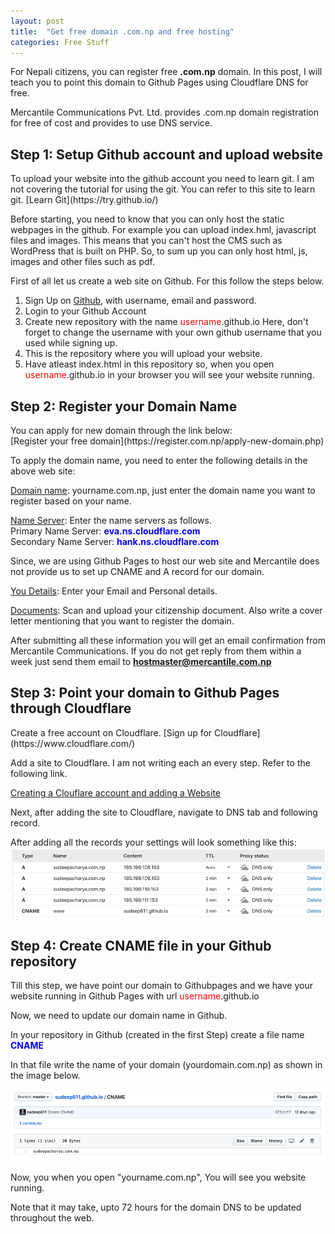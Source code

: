 ```yaml
---
layout: post
title:  "Get free domain .com.np and free hosting"
categories: Free Stuff
---
```

For Nepali citizens, you can register free **.com.np** domain. In this post, I will teach you to point this domain to Github Pages using Cloudflare DNS for free.

Mercantile Communications Pvt. Ltd. provides .com.np domain registration for free of cost and provides to use DNS service.

<h2>Step 1: Setup Github account and upload website</h2>
To upload your website into the github account you need to learn git. I am not covering the tutorial for using the git. You can refer to this site to learn git. [Learn Git](https://try.github.io/)

Before starting, you need to know that you can only host the static webpages in the github. For example you can upload index.hml, javascript files and images. This means that you can't host the CMS such as WordPress that is built on PHP. So, to sum up you can only host html, js, images and other files such as pdf.

First of all let us create a web site on Github. For this follow the steps below.
1. Sign Up on [Github](https://github.com/), with username, email and password.
1. Login to your Github Account
1. Create new repository with the name <span style="color:red">username</span>.github.io
Here, don't forget to change the username with your own github username that you used while signing up.
1. This is the repository where you will upload your website.
1. Have atleast index.html in this repository so, when you open <span style="color:red">username</span>.github.io in your browser you will see your website running.

<h2>Step 2: Register your Domain Name</h2>
You can apply for new domain through the link below:<br />
[Register your free domain](https://register.com.np/apply-new-domain.php)

To apply the domain name, you need to enter the following details in the above web site:

<ins>Domain name</ins>: yourname.com.np, just enter the domain name you want to register based on your name.<br />

<ins>Name Server</ins>: Enter the name servers as follows.<br />
Primary Name Server: <span style="color:blue;font-weight:bold;">eva.ns.cloudflare.com</span><br />
Secondary Name Server: <span style="color:blue;font-weight:bold;">hank.ns.cloudflare.com</span>

Since, we are using Github Pages to host our web site and Mercantile does not provide us to set up CNAME and A record for our domain.

<ins>You Details</ins>: Enter your Email and Personal details.<br />

<ins>Documents</ins>: Scan and upload your citizenship document. Also write a cover letter mentioning that you want to register the domain.

After submitting all these information you will get an email confirmation from Mercantile Communications. If you do not get reply from them within a week just send them email to **hostmaster@mercantile.com.np**

<h2>Step 3: Point your domain to Github Pages through Cloudflare</h2>
Create a free account on Cloudflare. [Sign up for Cloudflare](https://www.cloudflare.com/)

Add a site to Cloudflare. I am not writing each an every step. Refer to the following link. <br />

[Creating a Clouflare account and adding a Website](https://support.cloudflare.com/hc/en-us/articles/201720164-Creating-a-Cloudflare-account-and-adding-a-website)

Next, after adding the site to Cloudflare, navigate to DNS tab and following record.

After adding all the records your settings will look something like this:
![Create A record for domain in Clouflare](/assets/post-images/2020/point-github-cname-from-clouflare.png)

<h2>Step 4: Create CNAME file in your Github repository</h2>
Till this step, we have point our domain to Githubpages and we have your website running in Github Pages with url <span style="color:red">username</span>.github.io

Now, we need to update our domain name in Github.

In your repository in Github (created in the first Step) create a file name <span style="color:blue;font-weight:bold;">CNAME</span>

In that file write the name of your domain (yourdomain.com.np) as shown in the image below.

![CNAME file for Custom domain in GithubPages](/assets/post-images/2020/cname-file-custom-domain-githubpages.png)

Now, you when you open "yourname.com.np", You will see you website running.

Note that it may take, upto 72 hours for the domain DNS to be updated throughout the web.
